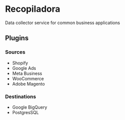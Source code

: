 # Recopiladora

Data collector service for common business applications

## Plugins

### Sources
- Shopify
- Google Ads
- Meta Business
- WooCommerce
- Adobe Magento

### Destinations
- Google BigQuery
- PostgresSQL